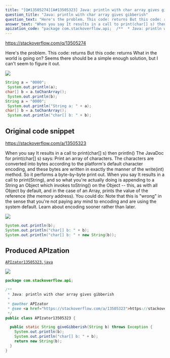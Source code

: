 ```yaml
---
title: "[Q#13505274][A#13505323] Java: println with char array gives gibberish"
question_title: "Java: println with char array gives gibberish"
question_text: "Here's the problem. This code: returns But this code: returns What in the world is going on? Seems there should be a simple enough solution, but I can't seem to figure it out."
answer_text: "When you say It results in a call to print(char[] s) then println() The JavaDoc for print(char[] s) says: Print an array of characters. The characters are converted into bytes   according to the platform's default character encoding, and these   bytes are written in exactly the manner of the write(int) method. So it performs a byte-by-byte print out. When you say It results in a call to print(String), and so what you're actually doing is appending to a String an Object which invokes toString() on the Object -- this, as with all Object by default, and in the case of an Array, prints the value of the reference (the memory address). You could do: Note that this is \"wrong\" in the sense that you're not paying any mind to encoding and are using the system default. Learn about encoding sooner rather than later."
apization_code: "package com.stackoverflow.api;  /**  * Java: println with char array gives gibberish  *  * @author APIzator  * @see <a href=\"https://stackoverflow.com/a/13505323\">https://stackoverflow.com/a/13505323</a>  */ public class APIzator13505323 {    public static String giveGibberish(String b) throws Exception {     System.out.println(b);     System.out.println(\"char[] b: \" + b);     return new String(b);   } }"
---
```


https://stackoverflow.com/q/13505274

Here&#x27;s the problem. This code:
returns
But this code:
returns
What in the world is going on? Seems there should be a simple enough solution, but I can&#x27;t seem to figure it out.


<div class="code-logo"><img src="/stackoverflow.png" /></div>

```java
String a = "0000";
 System.out.println(a);
char[] b = a.toCharArray();
 System.out.println(b);
String a = "0000";
 System.out.println("String a: " + a);
char[] b = a.toCharArray();
 System.out.println("char[] b: " + b);
```


## Original code snippet

https://stackoverflow.com/a/13505323

When you say
It results in a call to print(char[] s) then println()
The JavaDoc for print(char[] s) says:
Print an array of characters. The characters are converted into bytes
  according to the platform&#x27;s default character encoding, and these
  bytes are written in exactly the manner of the write(int) method.
So it performs a byte-by-byte print out.
When you say
It results in a call to print(String), and so what you&#x27;re actually doing is appending to a String an Object which invokes toString() on the Object -- this, as with all Object by default, and in the case of an Array, prints the value of the reference (the memory address).
You could do:
Note that this is &quot;wrong&quot; in the sense that you&#x27;re not paying any mind to encoding and are using the system default. Learn about encoding sooner rather than later.

<div class="code-logo"><img src="/stackoverflow.png" /></div>

```java
System.out.println(b);
System.out.println("char[] b: " + b);
System.out.println("char[] b: " + new String(b));
```

## Produced APIzation

[`APIzator13505323.java`](https://github.com/pasqualesalza/apization-temp/raw/main/data/search/APIzator13505323.java)

<div class="code-logo"><img src="/apizator.png" /></div>

```java
package com.stackoverflow.api;

/**
 * Java: println with char array gives gibberish
 *
 * @author APIzator
 * @see <a href="https://stackoverflow.com/a/13505323">https://stackoverflow.com/a/13505323</a>
 */
public class APIzator13505323 {

  public static String giveGibberish(String b) throws Exception {
    System.out.println(b);
    System.out.println("char[] b: " + b);
    return new String(b);
  }
}

```